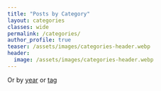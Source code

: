 ```yaml
---
title: "Posts by Category"
layout: categories
classes: wide
permalink: /categories/
author_profile: true
teaser: /assets/images/categories-header.webp
header:
  image: /assets/images/categories-header.webp
---
```

Or by <a href="/blog/">year</a> or <a href="/tags/">tag</a>